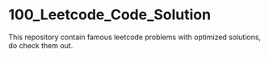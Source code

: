 # 100_Leetcode_Code_Solution

This repository contain famous leetcode problems with optimized solutions, do check them out. 

